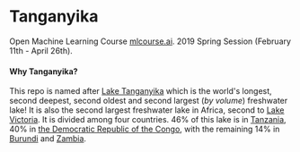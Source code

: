 # Tanganyika

Open Machine Learning Course [mlcourse.ai](mlcourse.ai). 2019 Spring Session (February 11th - April 26th).



#### Why Tanganyika?
This repo is named after [Lake Tanganyika](https://en.wikipedia.org/wiki/Lake_Tanganyika) which is the world's longest, second deepest, second oldest and second largest (*by volume*) freshwater lake! It is also the second largest freshwater lake in Africa, second to [Lake Victoria](https://en.wikipedia.org/wiki/Lake_Victoria). It is divided among four countries. 46% of this lake is in [Tanzania](https://en.wikipedia.org/wiki/Tanzania), 40% in [the Democratic Republic of the Congo](https://en.wikipedia.org/wiki/Democratic_Republic_of_the_Congo), with the remaining 14% in [Burundi](https://en.wikipedia.org/wiki/Burundi) and [Zambia](https://en.wikipedia.org/wiki/Zambia).